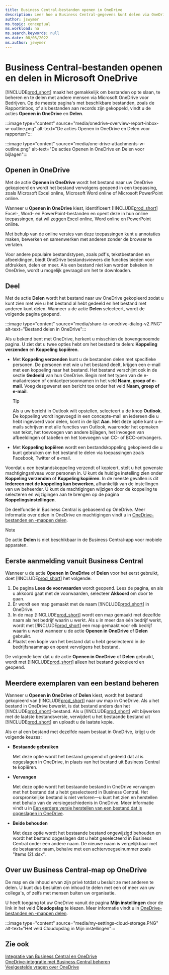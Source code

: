 ```yaml
---
title: Business Central-bestanden openen in OneDrive
description: Leer hoe u Business Central-gegevens kunt delen via OneDrive voor bedrijven.
author: jswymer
ms.topic: conceptual
ms.workload: na
ms.search.keywords: null
ms.date: 08/03/2022
ms.author: jswymer
---
```

# Business Central-bestanden openen en delen in Microsoft OneDrive

[!INCLUDE[prod_short](includes/prod_short.md)] maakt het gemakkelijk om bestanden op te slaan, te beheren en te delen met andere mensen via Microsoft OneDrive voor Bedrijven. Op de meeste pagina's met beschikbare bestanden, zoals de Rapportinbox, of als bestanden aan records zijn gekoppeld, vindt u de acties **Openen in OneDrive** en **Delen**.


:::image type="content" source="media/onedrive-overview-report-inbox-w-outline.png" alt-text="De acties Openen in OneDrive en Delen voor rapporten":::


:::image type="content" source="media/one-drive-attachments-w-outline.png" alt-text="De acties Openen in OneDrive en Delen voor bijlagen":::


## Openen in OneDrive

Met de actie **Openen in OneDrive** wordt het bestand naar uw OneDrive gekopieerd en wordt het bestand vervolgens geopend in een toepassing, zoals Microsoft Excel online, Microsoft Word online of Microsoft PowerPoint online. 

<!--## Working with different types of files-->

Wanneer u **Openen in OneDrive** kiest, identificeert [!INCLUDE[prod_short](includes/prod_short.md)] Excel-, Word- en PowerPoint-bestanden en opent deze in hun online toepassingen, dat wil zeggen Excel online, Word online en PowerPoint online. 

Met behulp van de online versies van deze toepassingen kunt u annotaties maken, bewerken en samenwerken met anderen zonder de browser te verlaten.

Voor andere populaire bestandstypen, zoals pdf's, tekstbestanden en afbeeldingen, biedt OneDrive bestandsviewers die functies bieden voor afdrukken, delen en meer. Als een bestand niet kan worden bekeken in OneDrive, wordt u mogelijk gevraagd om het te downloaden.

## Deel

Met de actie **Delen** wordt het bestand naar uw OneDrive gekopieerd zodat u kunt zien met wie u het bestand al hebt gedeeld en het bestand met anderen kunt delen. Wanneer u de actie **Delen** selecteert, wordt de volgende pagina geopend.

:::image type="content" source="media/share-to-onedrive-dialog-v2.PNG" alt-text="Bestand delen in OneDrive":::

Als u bekend bent met OneDrive, herkent u misschien de bovengenoemde pagina. U ziet dat u twee opties hebt om het bestand te delen: **Koppeling verzenden** en **Koppeling kopiëren**.

- Met **Koppeling verzenden** kunt u de bestanden delen met specifieke personen. De personen met wie u het bestand deelt, krijgen een e-mail met een koppeling naar het bestand. Het bestand verschijnt ook in de sectie **Gedeeld** van hun OneDrive. Begin met het typen van de e-mailadressen of contactpersoonnamen in het veld **Naam, groep of e-mail**. Voeg desgewenst een bericht toe onder het veld **Naam, groep of e-mail**.

  > [!TIP]
  > Als u uw bericht in Outlook wilt opstellen, selecteert u de knop **Outlook**. De koppeling wordt ingevoegd in een concepte-mail en iedereen die u hebt ingevoerd voor delen, komt in de lijst **Aan**. Met deze optie kunt u e-mails schrijven met alle functies van Outlook, waaronder het opmaken van tekst, het toevoegen van andere bijlagen, het invoegen van afbeeldingen of tabellen en het toevoegen van CC- of BCC-ontvangers.

- Met **Koppeling kopiëren** wordt een bestandskoppeling gekopieerd die u kunt gebruiken om het bestand te delen via toepassingen zoals Facebook, Twitter of e-mail. 

Voordat u een bestandskoppeling verzendt of kopieert, stelt u het gewenste machtigingsniveau voor personen in. U kunt de huidige instelling zien onder **Koppeling verzenden** of **Koppeling kopiëren**. In de meeste gevallen is dit **Iedereen met de koppeling kan bewerken**, afhankelijk van de instellingen van uw beheerder. U kunt de machtigingen wijzigen door de koppeling te selecteren en wijzigingen aan te brengen op de pagina **Koppelingsinstellingen**.

De deelfunctie in Business Central is gebaseerd op OneDrive. Meer informatie over delen in OneDrive en machtigingen vindt u in [OneDrive-bestanden en -mappen delen](https://support.microsoft.com/en-us/office/share-onedrive-files-and-folders-9fcc2f7d-de0c-4cec-93b0-a82024800c07).

> [!NOTE]
> De actie **Delen** is niet beschikbaar in de Business Central-app voor mobiele apparaten.

## Eerste aanmelding vanuit Business Central

Wanneer u de actie **Openen in OneDrive** of **Delen** voor het eerst gebruikt, doet [!INCLUDE[prod_short](includes/prod_short.md)] het volgende:

1. De pagina **Lees de voorwaarden** wordt geopend. Lees de pagina, en als u akkoord gaat met de voorwaarden, selecteer **Akkoord** om door te gaan.
2. Er wordt een map gemaakt met de naam [!INCLUDE[prod_short](includes/prod_short.md)] in OneDrive. 
3. In de map [!INCLUDE[prod_short](includes/prod_short.md)] wordt een map gemaakt met dezelfde naam als het bedrijf waarin u werkt. Als u in meer dan één bedrijf werkt, wordt met [!INCLUDE[prod_short](includes/prod_short.md)] een map gemaakt voor elk bedrijf waarin u werkt wanneer u de actie **Openen in OneDrive** of **Delen** gebruikt. 
4. Plaatst een kopie van het bestand dat u hebt geselecteerd in de bedrijfsnaammap en opent vervolgens het bestand. 

De volgende keer dat u de actie **Openen in OneDrive** of **Delen** gebruikt, wordt met [!INCLUDE[prod_short](includes/prod_short.md)] alleen het bestand gekopieerd en geopend. 

## Meerdere exemplaren van een bestand beheren

Wanneer u **Openen in OneDrive** of **Delen** kiest, wordt het bestand gekopieerd van [!INCLUDE[prod_short](includes/prod_short.md)] naar uw map in OneDrive. Als u het bestand in OneDrive bewerkt, is dat bestand anders dan het [!INCLUDE[prod_short](includes/prod_short.md)]-bestand. Als u [!INCLUDE[prod_short](includes/prod_short.md)] wilt bijwerken met de laatste bestandsversie, verwijdert u het bestaande bestand uit [!INCLUDE[prod_short](includes/prod_short.md)] en uploadt u de laatste kopie.

Als er al een bestand met dezelfde naam bestaat in OneDrive, krijgt u de volgende keuzes:

- **Bestaande gebruiken**

  Met deze optie wordt het bestand geopend of gedeeld dat al is opgeslagen in OneDrive, in plaats van het bestand uit Business Central te kopiëren.
  
- **Vervangen**
  
  Met deze optie wordt het bestaande bestand in OneDrive vervangen met het bestand dat u hebt geselecteerd in Business Central. Het oorspronkelijke bestand is niet verloren&mdash;u kunt het zien en herstellen met behulp van de versiegeschiedenis in OneDrive. Meer informatie vindt u in [Een eerdere versie herstellen van een bestand dat is opgeslagen in OneDrive](https://support.microsoft.com/office/restore-a-previous-version-of-a-file-stored-in-onedrive-159cad6d-d76e-4981-88ef-de6e96c93893).

- **Beide behouden**

  Met deze optie wordt het bestaande bestand ongewijzigd behouden en wordt het bestand opgeslagen dat u hebt geselecteerd in Business Central onder een andere naam. De nieuwe naam is vergelijkbaar met de bestaande naam, behalve met een achtervoegselnummer zoals "Items (2).xlsx".

## Over uw Business Central-map op OneDrive

De map en de inhoud ervan zijn privé totdat u besluit ze met anderen te delen. U kunt dus besluiten om inhoud te delen met een of meer van uw collega's, of zelfs met mensen buiten uw organisatie. 

U heeft toegang tot uw OneDrive vanuit de pagina **Mijn instellingen** door de link in het veld **Cloudopslag** te kiezen. Meer informatie vindt u in [OneDrive-bestanden en -mappen delen](https://support.microsoft.com/en-us/office/share-onedrive-files-and-folders-9fcc2f7d-de0c-4cec-93b0-a82024800c07).

:::image type="content" source="media/my-settings-cloud-storage.PNG" alt-text="Het veld Cloudopslag in Mijn instellingen":::

<!--## Extending the Connection to OneDrive
You can create an extension and connect it to... For more information, see...-->

## Zie ook

[Integratie van Business Central en OneDrive](across-onedrive-overview.md)  
[OneDrive-integratie met Business Central beheren](admin-onedrive-integration.md)  
[Veelgestelde vragen over OneDrive](admin-onedrive-faq.md)
